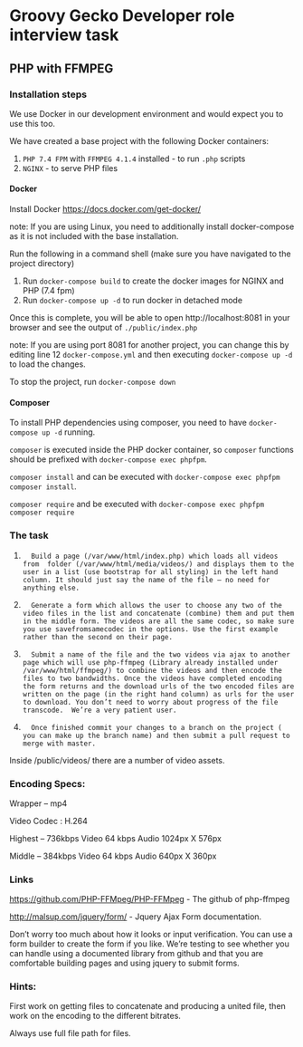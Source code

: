 # Groovy Gecko Developer role interview task

## PHP with FFMPEG

### Installation steps

We use Docker in our development environment and would expect you to use this too.

We have created a base project with the following Docker containers:

1. `PHP 7.4 FPM` with `FFMPEG 4.1.4` installed - to run `.php` scripts
2. `NGINX` - to serve PHP files

#### Docker

Install Docker https://docs.docker.com/get-docker/

note: If you are using Linux, you need to additionally install docker-compose as it is not included with the base installation.


Run the following in a command shell (make sure you have navigated to the project directory)

1. Run `docker-compose build` to create the docker images for NGINX and PHP (7.4 fpm)
2. Run `docker-compose up -d` to run docker in detached mode

Once this is complete, you will be able to open http://localhost:8081 in your browser and see the output of `./public/index.php`

note: If you are using port 8081 for another project, you can change this by editing line 12 `docker-compose.yml` and then executing `docker-compose up -d` to load the changes.

To stop the project, run `docker-compose down`

#### Composer

To install PHP dependencies using composer, you need to have `docker-compose up -d` running.

`composer` is executed inside the PHP docker container, so `composer` functions should be prefixed with `docker-compose exec phpfpm`.

`composer install` and can be executed with `docker-compose exec phpfpm composer install`.

`composer require` and be executed with `docker-compose exec phpfpm composer require`

### The task

1.       Build a page (/var/www/html/index.php) which loads all videos from  folder (/var/www/html/media/videos/) and displays them to the user in a list (use bootstrap for all styling) in the left hand column. It should just say the name of the file – no need for anything else.

2.       Generate a form which allows the user to choose any two of the video files in the list and concatenate (combine) them and put them in the middle form. The videos are all the same codec, so make sure you use savefromsamecodec in the options. Use the first example rather than the second on their page.

3.       Submit a name of the file and the two videos via ajax to another page which will use php-ffmpeg (Library already installed under /var/www/html/ffmpeg/) to combine the videos and then encode the files to two bandwidths. Once the videos have completed encoding the form returns and the download urls of the two encoded files are written on the page (in the right hand column) as urls for the user to download. You don’t need to worry about progress of the file transcode.  We’re a very patient user.

4.       Once finished commit your changes to a branch on the project ( you can make up the branch name) and then submit a pull request to merge with master.

Inside /public/videos/ there are a number of video assets.

### Encoding Specs:

Wrapper – mp4

Video Codec : H.264

Highest – 736kbps Video 64 kbps Audio 1024px X 576px

Middle – 384kbps Video 64 kbps Audio 640px X 360px

### Links

https://github.com/PHP-FFMpeg/PHP-FFMpeg - The github of php-ffmpeg

http://malsup.com/jquery/form/ - Jquery Ajax Form documentation.
 

Don’t worry too much about how it looks or input verification. You can use a form builder to create the form if you like. We’re testing to see whether you can handle using a documented library from github and that you are comfortable building pages and using jquery to submit forms.

### Hints:

First work on getting files to concatenate and producing a united file, then work on the encoding to the different bitrates.

Always use full file path for files.
